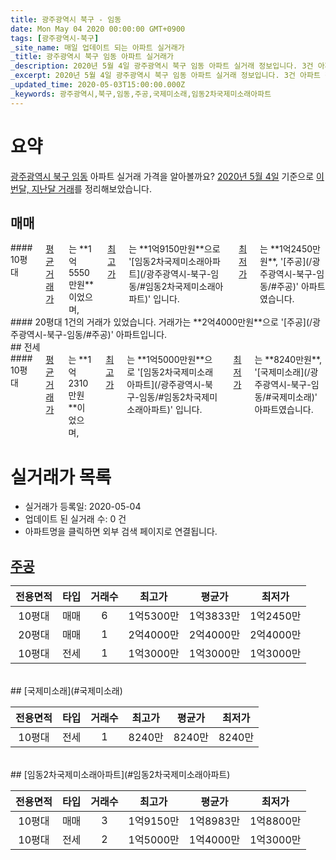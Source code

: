 ```yaml
---
title: 광주광역시 북구 - 임동
date: Mon May 04 2020 00:00:00 GMT+0900
tags: [광주광역시-북구]
_site_name: 매일 업데이트 되는 아파트 실거래가
_title: 광주광역시 북구 임동 아파트 실거래가
_description: 2020년 5월 4일 광주광역시 북구 임동 아파트 실거래 정보입니다. 3건 아파트 정보가 있습니다.
_excerpt: 2020년 5월 4일 광주광역시 북구 임동 아파트 실거래 정보입니다. 3건 아파트 정보가 있습니다.
_updated_time: 2020-05-03T15:00:00.000Z
_keywords: 광주광역시,북구,임동,주공,국제미소래,임동2차국제미소래아파트
---
```





# 요약
<ins>광주광역시 북구 임동</ins> 아파트 실거래 가격을 알아볼까요? <ins>2020년 5월 4일</ins> 기준으로 <ins>이번달, 지난달 거래</ins>를 정리해보았습니다.

## 매매
<div class="container">
<div class="six columns" markdown="1">
#### 10평대
<ins>평균 거래가</ins>는 **1억5550만원**이었으며, <ins>최고가</ins>는 **1억9150만원**으로 '[임동2차국제미소래아파트](/광주광역시-북구-임동/#임동2차국제미소래아파트)' 입니다. <ins>최저가</ins>는 **1억2450만원**, '[주공](/광주광역시-북구-임동/#주공)' 아파트였습니다.
</div>
<div class="six columns" markdown="1">
#### 20평대
1건의 거래가 있었습니다. 거래가는 **2억4000만원**으로 '[주공](/광주광역시-북구-임동/#주공)' 아파트입니다.
</div>
</div>
## 전세
<div class="container">
<div class="twelve columns" markdown="1">
#### 10평대
<ins>평균 거래가</ins>는 **1억2310만원**이었으며, <ins>최고가</ins>는 **1억5000만원**으로 '[임동2차국제미소래아파트](/광주광역시-북구-임동/#임동2차국제미소래아파트)' 입니다. <ins>최저가</ins>는 **8240만원**, '[국제미소래](/광주광역시-북구-임동/#국제미소래)' 아파트였습니다.
</div>
</div>



# 실거래가 목록
- 실거래가 등록일: 2020-05-04
- 업데이트 된 실거래 수: 0 건
- 아파트명을 클릭하면 외부 검색 페이지로 연결됩니다.

## [주공](#주공)

|전용면적|타입|거래수|최고가|평균가|최저가|
|:---:|:---:|:---:|:---:|:---:|:---:|
|10평대|<span class="deal-type-1">매매</span>|6|1억5300만|1억3833만|1억2450만|
|20평대|<span class="deal-type-1">매매</span>|1|2억4000만|2억4000만|2억4000만|
|10평대|<span class="deal-type-2">전세</span>|1|1억3000만|1억3000만|1억3000만|

<br/>
## [국제미소래](#국제미소래)

|전용면적|타입|거래수|최고가|평균가|최저가|
|:---:|:---:|:---:|:---:|:---:|:---:|
|10평대|<span class="deal-type-2">전세</span>|1|8240만|8240만|8240만|

<br/>
## [임동2차국제미소래아파트](#임동2차국제미소래아파트)

|전용면적|타입|거래수|최고가|평균가|최저가|
|:---:|:---:|:---:|:---:|:---:|:---:|
|10평대|<span class="deal-type-1">매매</span>|3|1억9150만|1억8983만|1억8800만|
|10평대|<span class="deal-type-2">전세</span>|2|1억5000만|1억4000만|1억3000만|

<br/>



